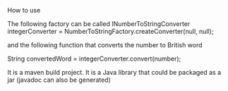 How to use

The following factory can be called
INumberToStringConverter<Integer> integerConverter = NumberToStringFactory.createConverter(null, null);

and the following function that converts the number to British word

String convertedWord = integerConverter.convert(number);


It is a maven build project. It is a Java library that could be packaged as a jar (javadoc can also be generated)

